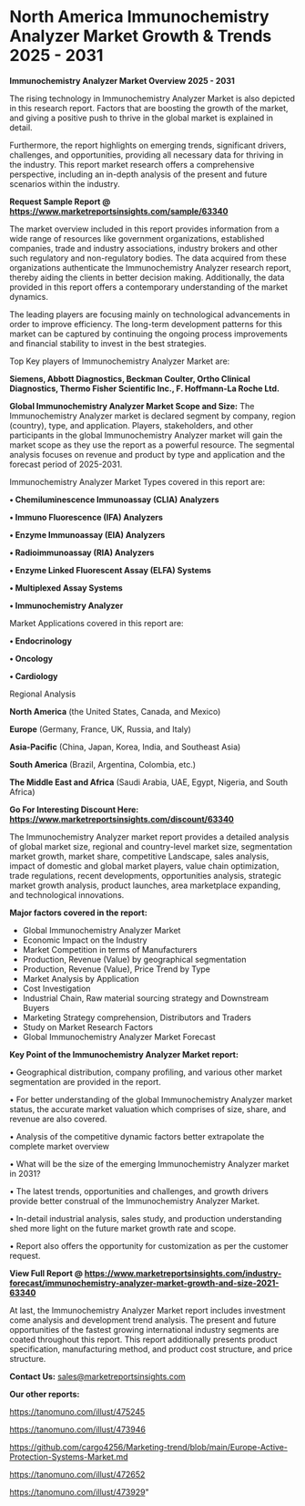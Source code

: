# North America Immunochemistry Analyzer Market Growth & Trends 2025 - 2031

<Strong> Immunochemistry Analyzer Market Overview 2025 - 2031</strong>

The rising technology in Immunochemistry Analyzer Market is also depicted in this research report. Factors that are boosting the growth of the market, and giving a positive push to thrive in the global market is explained in detail.

Furthermore, the report highlights on emerging trends, significant drivers, challenges, and opportunities, providing all necessary data for thriving in the industry. This report market research offers a comprehensive perspective, including an in-depth analysis of the present and future scenarios within the industry.

<strong>Request Sample Report @ <a href=https://www.marketreportsinsights.com/sample/63340>https://www.marketreportsinsights.com/sample/63340</a></strong>

The market overview included in this report provides information from a wide range of resources like government organizations, established companies, trade and industry associations, industry brokers and other such regulatory and non-regulatory bodies. The data acquired from these organizations authenticate the Immunochemistry Analyzer research report, thereby aiding the clients in better decision making. Additionally, the data provided in this report offers a contemporary understanding of the market dynamics.

The leading players are focusing mainly on technological advancements in order to improve efficiency. The long-term development patterns for this market can be captured by continuing the ongoing process improvements and financial stability to invest in the best strategies.

Top Key players of Immunochemistry Analyzer Market are:

<strong>Siemens, Abbott Diagnostics, Beckman Coulter, Ortho Clinical Diagnostics, Thermo Fisher Scientific Inc., F. Hoffmann-La Roche Ltd.</strong>

<strong><b>Global Immunochemistry Analyzer Market Scope and Size:</b></strong>
The Immunochemistry Analyzer market is declared segment by company, region (country), type, and application. Players, stakeholders, and other participants in the global Immunochemistry Analyzer market will gain the market scope as they use the report as a powerful resource. The segmental analysis focuses on revenue and product by type and application and the forecast period of 2025-2031.

Immunochemistry Analyzer Market Types covered in this report are:

<strong>• Chemiluminescence Immunoassay (CLIA) Analyzers

• Immuno Fluorescence (IFA) Analyzers

• Enzyme Immunoassay (EIA) Analyzers

• Radioimmunoassay (RIA) Analyzers

• Enzyme Linked Fluorescent Assay (ELFA) Systems

• Multiplexed Assay Systems

• Immunochemistry Analyzer</strong>

Market Applications covered in this report are:

<strong>• Endocrinology

• Oncology

• Cardiology</strong> 

Regional Analysis

<strong>North America</strong> (the United States, Canada, and Mexico)

<strong>Europe</strong> (Germany, France, UK, Russia, and Italy)

<strong>Asia-Pacific</strong> (China, Japan, Korea, India, and Southeast Asia)

<strong>South America</strong> (Brazil, Argentina, Colombia, etc.)

<strong>The Middle East and Africa</strong> (Saudi Arabia, UAE, Egypt, Nigeria, and South Africa)

<strong>Go For Interesting Discount Here: <a href=https://www.marketreportsinsights.com/discount/63340>https://www.marketreportsinsights.com/discount/63340</a></strong>

The Immunochemistry Analyzer market report provides a detailed analysis of global market size, regional and country-level market size, segmentation market growth, market share, competitive Landscape, sales analysis, impact of domestic and global market players, value chain optimization, trade regulations, recent developments, opportunities analysis, strategic market growth analysis, product launches, area marketplace expanding, and technological innovations.

<strong><b>Major factors covered in the report:</b></strong>
<ul>
  <li>Global Immunochemistry Analyzer Market </li>
  <li>Economic Impact on the Industry</li>
  <li>Market Competition in terms of Manufacturers</li>
  <li>Production, Revenue (Value) by geographical segmentation</li>
  <li>Production, Revenue (Value), Price Trend by Type</li>
  <li>Market Analysis by Application</li>
  <li>Cost Investigation</li>
  <li>Industrial Chain, Raw material sourcing strategy and Downstream Buyers</li>
  <li>Marketing Strategy comprehension, Distributors and Traders</li>
  <li>Study on Market Research Factors</li>
  <li>Global Immunochemistry Analyzer Market Forecast</li>
</ul>

<strong><b>Key Point of the Immunochemistry Analyzer Market report:</b></strong>

• Geographical distribution, company profiling, and various other market segmentation are provided in the report.

• For better understanding of the global Immunochemistry Analyzer market status, the accurate market valuation which comprises of size, share, and revenue are also covered.

• Analysis of the competitive dynamic factors better extrapolate the complete market overview

• What will be the size of the emerging Immunochemistry Analyzer market in 2031?

• The latest trends, opportunities and challenges, and growth drivers provide better construal of the Immunochemistry Analyzer Market.

• In-detail industrial analysis, sales study, and production understanding shed more light on the future market growth rate and scope.

• Report also offers the opportunity for customization as per the customer request.

<strong><b>View Full Report @ <a href=https://www.marketreportsinsights.com/industry-forecast/immunochemistry-analyzer-market-growth-and-size-2021-63340>https://www.marketreportsinsights.com/industry-forecast/immunochemistry-analyzer-market-growth-and-size-2021-63340</a></b></strong>


At last, the Immunochemistry Analyzer Market report includes investment come analysis and development trend analysis. The present and future opportunities of the fastest growing international industry segments are coated throughout this report. This report additionally presents product specification, manufacturing method, and product cost structure, and price structure.

<strong>Contact Us:</strong>
sales@marketreportsinsights.com

<strong>Our other reports:</strong>

<a href=https://tanomuno.com/illust/475245>https://tanomuno.com/illust/475245</a>

<a href=https://tanomuno.com/illust/473946>https://tanomuno.com/illust/473946</a>

<a href=https://github.com/cargo4256/Marketing-trend/blob/main/Europe-Active-Protection-Systems-Market.md>https://github.com/cargo4256/Marketing-trend/blob/main/Europe-Active-Protection-Systems-Market.md</a>

<a href=https://tanomuno.com/illust/472652>https://tanomuno.com/illust/472652</a>

<a href=https://tanomuno.com/illust/473929>https://tanomuno.com/illust/473929</a>"
